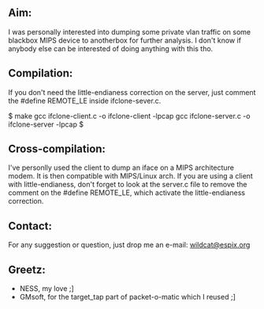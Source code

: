 Aim:
----

I was personally interested into dumping some private vlan traffic on some blackbox MIPS device to anotherbox for further analysis. I don't know if anybody else can be interested of doing anything with this tho.

Compilation:
------------

If you don't need the little-endianess correction on the server,
just comment the #define REMOTE_LE inside ifclone-sever.c.

$ make
gcc ifclone-client.c -o ifclone-client -lpcap
gcc ifclone-server.c -o ifclone-server -lpcap
$

Cross-compilation:
------------------

I've personlly used the client to dump an iface on a MIPS architecture modem.
It is then compatible with MIPS/Linux arch. If you are using a client with
little-endianess, don't forget to look at the server.c file to remove the comment
on the #define REMOTE_LE, which activate the little-endianess correction.


Contact:
--------

For any suggestion or question, just drop me an e-mail: wildcat@espix.org

Greetz:
-------

 - NESS, my love ;]
 - GMsoft, for the target_tap part of packet-o-matic which I reused ;]
